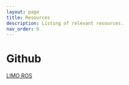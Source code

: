 ```yaml
---
layout: page
title: Resources
description: Listing of relevant resources.
nav_order: 6
---
```


# Github

[LIMO ROS](https://github.com/westonrobot)